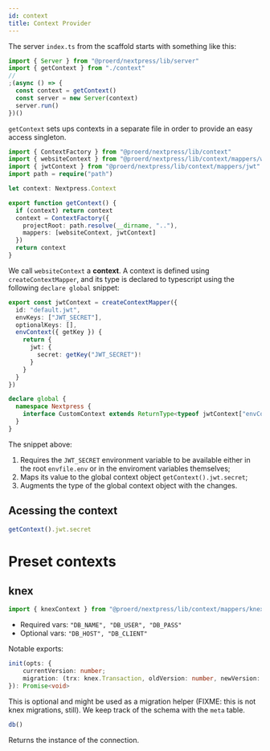 ```yaml
---
id: context
title: Context Provider
---
```


The server `index.ts` from the scaffold starts with something like this:

```ts
import { Server } from "@proerd/nextpress/lib/server"
import { getContext } from "./context"
//
;(async () => {
  const context = getContext()
  const server = new Server(context)
  server.run()
})()
```

`getContext` sets ups contexts in a separate file in order to provide an easy access singleton.

```ts
import { ContextFactory } from "@proerd/nextpress/lib/context"
import { websiteContext } from "@proerd/nextpress/lib/context/mappers/website"
import { jwtContext } from "@proerd/nextpress/lib/context/mappers/jwt"
import path = require("path")

let context: Nextpress.Context

export function getContext() {
  if (context) return context
  context = ContextFactory({
    projectRoot: path.resolve(__dirname, ".."),
    mappers: [websiteContext, jwtContext]
  })
  return context
}
```

We call `websiteContext` a **context**. A context is defined using `createContextMapper`, and its
type is declared to typescript using the following `declare global` snippet:

```ts
export const jwtContext = createContextMapper({
  id: "default.jwt",
  envKeys: ["JWT_SECRET"],
  optionalKeys: [],
  envContext({ getKey }) {
    return {
      jwt: {
        secret: getKey("JWT_SECRET")!
      }
    }
  }
})

declare global {
  namespace Nextpress {
    interface CustomContext extends ReturnType<typeof jwtContext["envContext"]> {}
  }
}
```

The snippet above:

1. Requires the `JWT_SECRET` environment variable to be available either in the root `envfile.env` or in the enviroment variables themselves;
2. Maps its value to the global context object `getContext().jwt.secret`;
3. Augments the type of the global context object with the changes.

## Acessing the context

```ts
getContext().jwt.secret
```

# Preset contexts

## knex

```ts
import { knexContext } from "@proerd/nextpress/lib/context/mappers/knex"
```

- Required vars: `"DB_NAME", "DB_USER", "DB_PASS"`
- Optional vars: `"DB_HOST", "DB_CLIENT"`

Notable exports:

```ts
init(opts: {
    currentVersion: number;
    migration: (trx: knex.Transaction, oldVersion: number, newVersion: number) => Promise<void>;
}): Promise<void>
```

This is optional and might be used as a migration helper (FIXME: this is not knex migrations, still). We keep track of the
schema with the `meta` table.

```ts
db()
```

Returns the instance of the connection.
